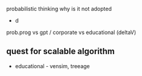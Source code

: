 probabilistic thinking
why is it not adopted 
- d


prob.prog vs gpt / corporate vs educational (deltaV)

quest for scalable algorithm
- 
- educational - vensim, treeage

